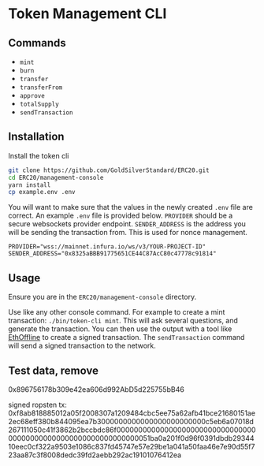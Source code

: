 # Token Management CLI

## Commands

- `mint`
- `burn`
- `transfer`
- `transferFrom`
- `approve`
- `totalSupply`
- `sendTransaction`

## Installation

Install the token cli

```bash
git clone https://github.com/GoldSilverStandard/ERC20.git
cd ERC20/management-console
yarn install
cp example.env .env
```

You will want to make sure that the values in the newly created `.env` file are correct.
An example `.env` file is provided below. `PROVIDER` should be a secure websockets provider endpoint. `SENDER_ADDRESS` is the address you will be sending the transaction from. This is used for nonce management.

```
PROVIDER="wss://mainnet.infura.io/ws/v3/YOUR-PROJECT-ID"
SENDER_ADDRESS="0x8325aBBB91775651CE44C87AcC80c47778c91814"
```

## Usage

Ensure you are in the `ERC20/management-console` directory.

Use like any other console command. For example to create a mint transaction: `./bin/token-cli mint`. This will ask several questions, and generate the transaction.
You can then use the output with a tool like [EthOffline](https://ethjs.github.io/offline/) to create a signed transaction. The `sendTransaction` command will send a signed transaction to the network.

## Test data, remove

0x896756178b309e42ea606d992AbD5d225755bB46

signed ropsten tx:
0xf8ab818885012a05f2008307a1209484cbc5ee75a62afb41bce21680151ae2ec68eff380b844095ea7b3000000000000000000000000c5eb6a07018d267111050c41f3862b2bccbdc86f00000000000000000000000000000000000000000000000000000000000000051ba0a201f0d96f0391dbdb2934410eec0cf322a9503e1086c837fd45747e57e29be1a041a50faa46e7e90d55f723aa87c3f8008dedc39fd2aebb292ac19101076412ea
